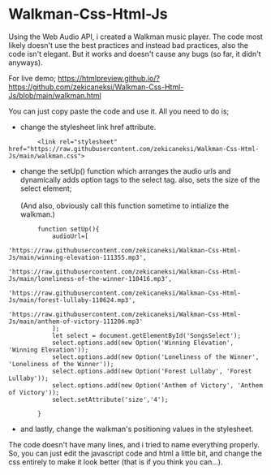 # Walkman-Css-Html-Js
Using the Web Audio API, i created a Walkman music player. The code most likely doesn't use the best practices and instead bad practices, also the code isn't elegant. But it works and doesn't cause any bugs (so far, it didn't anyways).

For live demo; https://htmlpreview.github.io/?https://github.com/zekicaneksi/Walkman-Css-Html-Js/blob/main/walkman.html


You can just copy paste the code and use it. All you need to do is;
- change the stylesheet link href attribute.
```
        <link rel="stylesheet" href="https://raw.githubusercontent.com/zekicaneksi/Walkman-Css-Html-Js/main/walkman.css">
```
- change the setUp() function which arranges the audio urls and dynamically adds option tags to the select tag. also, sets the size of the select element;<br></br> (And also, obviously call this function sometime to intialize the walkman.)
```
        function setUp(){
            audioUrl=[
                'https://raw.githubusercontent.com/zekicaneksi/Walkman-Css-Html-Js/main/winning-elevation-111355.mp3',
                'https://raw.githubusercontent.com/zekicaneksi/Walkman-Css-Html-Js/main/loneliness-of-the-winner-110416.mp3',
                'https://raw.githubusercontent.com/zekicaneksi/Walkman-Css-Html-Js/main/forest-lullaby-110624.mp3',
                'https://raw.githubusercontent.com/zekicaneksi/Walkman-Css-Html-Js/main/anthem-of-victory-111206.mp3'
            ];
            let select = document.getElementById('SongsSelect');
            select.options.add(new Option('Winning Elevation', 'Winning Elevation'));
            select.options.add(new Option('Loneliness of the Winner', 'Loneliness of the Winner'));
            select.options.add(new Option('Forest Lullaby', 'Forest Lullaby'));
            select.options.add(new Option('Anthem of Victory', 'Anthem of Victory'));
            select.setAttribute('size','4');

        }
```
- and lastly, change the walkman's positioning values in the stylesheet.

The code doesn't have many lines, and i tried to name everything properly.
So, you can just edit the javascript code and html a little bit, and change the css entirely to make it look better (that is if you think you can...).
